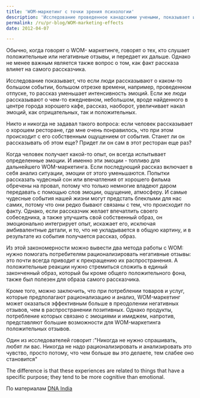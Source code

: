 ```yaml
---
title: 'WOM-маркетинг с точки зрения психологии'
description: 'Исследование проведенное канадскими учеными, показывает интересные психологические закономерности. Обычно, когда говорят о WOM- маркетинге, говорят о тех, кто слушает положительные или негативные отзывы, и передает их дальше. Однако не менее важным является также вопрос о том, как факт рассказа влияет на самого рассказчика.'
permalink: /ru/pr-blog/WOM-marketing-effects
date: 2012-04-07

---
```


Обычно, когда говорят о WOM- маркетинге, говорят о тех, кто слушает положительные или негативные отзывы, и передает их дальше. Однако не менее важным является также вопрос о том, как факт рассказа влияет на самого рассказчика.

Исследование показывает, что если люди рассказывают о каком-то большом событии, большом отрезке времени, например, проведенном отпуске, то рассказ уменьшает интенсивность эмоций. Если же люди рассказывают о чем-то ежедневном, небольшом, вроде найденного в центре города хорошего кафе, рассказ, наоборот, увеличивает накал эмоций, как отрицательных, так и положительных.

Никто и никогда не задавал такого вопроса: если человек рассказывает о хорошем ресторане, где мне очень понравилось, что при этом происходит с его собственным ощущением от события. Станет ли он рассказывать об этом еще? Придет ли он сам в этот ресторан еще раз?

Когда человек получает какой-то опыт, он всегда испытывает определенные эмоции. И именно эти эмоции - топливо для дальнейшего WOM-маркетинга. Если последующий рассказ включает в себя анализ ситуации, эмоции от этого уменьшаются. Попытки рассказать чудесный сон или впечатления от хорошего фильма обречены на провал, потому что только немногие владеют даром передавать с помощью слов эмоции, ощущение, атмосферу. И самые чудесные события нашей жизни могут предстать блеклыми для нас самих, потому что они редко бывают связаны с тем, что происходит по факту. Однако, если рассказчик желает впечатлить своего собеседника, а также улучшить свой собственный образ, он  эмоционально интегрирует опыт, искажает его, исключая амбивалентные детали, и то, что не укладывается в общую картину, и в результате из события получается рассказ, образ.

Из этой закономерности можно вывести два метода работы с WOM: нужно помогать потребителям рационализировать негативные отзывы: это почти всегда приводит к прекращению их распространения. А положительные реакции нужно стремиться сложить в единый законченный образ, который бы кроме общего положительного фона, также был полезен для образа самого рассказчика.

Кроме того, можно заключить, что при потреблении товаров и услуг, которые предполагают рационализацию и анализ, WOM-маркетинг может оказаться эффективным больше в преодолении негативных отзывов, чем в распространении позитивных. Однако продукты, потребление которых связано с эмоциями и имиджем, напротив, представляют большие возможности для WOM-маркетинга положительных отзывов.

Один из исследователей говорит :"Никогда не нужно спрашивать, любят ли вас. Никогда не надо рационализировать и анализировать это чувство, просто потому, что чем больше вы это делаете, тем слабее оно становится"

The difference is that these experiences are related to things that have a specific purpose; they tend to be more cognitive than emotional.

По материалам <a href="http://www.dnaindia.com/scitech/report_how-word-of-mouth-makes-happy-memories-less-special_1677183">DNA India</a>

